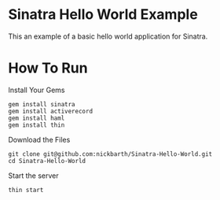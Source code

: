 # Sinatra Hello World Example
This an example of a basic hello world application for Sinatra. 

# How To Run

Install Your Gems

    gem install sinatra
    gem install activerecord
    gem install haml
    gem install thin

Download the Files

    git clone git@github.com:nickbarth/Sinatra-Hello-World.git
    cd Sinatra-Hello-World

Start the server

    thin start
